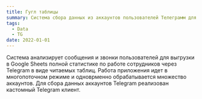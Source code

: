 ```yaml
---
title: Гугл таблицы
summary: Система сбора данных из аккаунтов пользователей Телеграмм для создания таблиц в Google Sheets  
tags:
  - Data
  - TG
date: 2022-01-01
---
```

Система анализирует сообщения и звонки пользователей для выгрузки в Google Sheets полной статистике по работе сотрудников через Telegram в виде читаемых таблиц.
Работа приложения идет в многопоточном режиме и одноврменно обрабатывается множество аккаунтов.
Для сбора данных аккаунтов Telegram реализован кастомный Telegram клиент.
